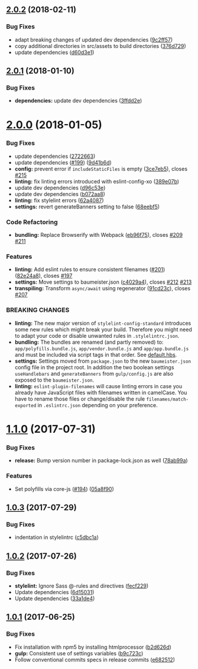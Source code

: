 <a name="2.0.2"></a>
## [2.0.2](https://github.com/micromata/baumeister/compare/2.0.1...2.0.2) (2018-02-11)


### Bug Fixes

* adapt breaking changes of updated dev dependencies ([9c2ff57](https://github.com/micromata/baumeister/commit/9c2ff57))
* copy additional directories in src/assets to build directories ([376d729](https://github.com/micromata/baumeister/commit/376d729))
* update dependencies ([d60d3e1](https://github.com/micromata/baumeister/commit/d60d3e1))

<a name="2.0.1"></a>
## [2.0.1](https://github.com/micromata/baumeister/compare/2.0.0...2.0.1) (2018-01-10)


### Bug Fixes

* **dependencies:** update dev dependencies ([3ffdd2e](https://github.com/micromata/baumeister/commit/3ffdd2e))

<a name="2.0.0"></a>
# [2.0.0](https://github.com/micromata/baumeister/compare/1.1.0...2.0.0) (2018-01-05)


### Bug Fixes

* update dependencies ([2722663](https://github.com/micromata/baumeister/commit/2722663))
* update dependencies ([#199](https://github.com/micromata/baumeister/issues/199)) ([9d41b6d](https://github.com/micromata/baumeister/commit/9d41b6d))
* **config:** prevent error if `includeStaticFiles` is empty ([3ce7eb5](https://github.com/micromata/baumeister/commit/3ce7eb5)), closes [#215](https://github.com/micromata/baumeister/issues/215)
* **linting:** fix linting errors introduced with eslint-config-xo ([389e07b](https://github.com/micromata/baumeister/commit/389e07b))
* update dev dependencies ([d96c53e](https://github.com/micromata/baumeister/commit/d96c53e))
* update dev dependencies ([b072aa8](https://github.com/micromata/baumeister/commit/b072aa8))
* **linting:** fix stylelint errors ([62a4087](https://github.com/micromata/baumeister/commit/62a4087))
* **settings:** revert generateBanners setting to false ([68eebf5](https://github.com/micromata/baumeister/commit/68eebf5))


### Code Refactoring

* **bundling:** Replace Browserify with Webpack ([eb96f75](https://github.com/micromata/baumeister/commit/eb96f75)), closes [#209](https://github.com/micromata/baumeister/issues/209) [#211](https://github.com/micromata/baumeister/issues/211)


### Features

* **linting:** Add eslint rules to ensure consistent filenames ([#201](https://github.com/micromata/baumeister/issues/201)) ([82e24a8](https://github.com/micromata/baumeister/commit/82e24a8)), closes [#197](https://github.com/micromata/baumeister/issues/197)
* **settings:** Move settings to baumeister.json ([c4029a4](https://github.com/micromata/baumeister/commit/c4029a4)), closes [#212](https://github.com/micromata/baumeister/issues/212) [#213](https://github.com/micromata/baumeister/issues/213)
* **transpiling:** Transform `async/await` using regenerator ([91cd23c](https://github.com/micromata/baumeister/commit/91cd23c)), closes [#207](https://github.com/micromata/baumeister/issues/207)


### BREAKING CHANGES

* **linting:** The new major version of `stylelint-config-standard` introduces
some new rules which might break your build. Therefore you might
need to adapt your code or disable unwanted rules in `.stylelintrc.json`.
* **bundling:** The bundles are renamed (and partly removed) to: `app/polyfills.bundle.js`, `app/vendor.bundle.js` and `app/app.bundle.js` and must be included via script tags in that order. See [default.hbs](https://github.com/micromata/Baumeister/blob/e6346738f472ee57a204dbbf400f29924965abea/src/handlebars/layouts/default.hbs#L48-L61).
* **settings:** Settings moved from `package.json` to the new `baumeister.json` config file in the project root. In addition the two boolean settings `useHandlebars` and `generateBanners` from `gulp/config.js` are also exposed to the `baumeister.json`.
* **linting:** `eslint-plugin-filenames` will cause linting errors in case you already have JavaScript files with filenames written in camelCase. You have to rename those files or change/disable the rule `filenames/match-exported` in `.eslintrc.json` depending on your preference.

<a name="1.1.0"></a>
# [1.1.0](https://github.com/micromata/baumeister/compare/1.0.3...1.1.0) (2017-07-31)


### Bug Fixes

* **release:** Bump version number in package-lock.json as well ([78ab99a](https://github.com/micromata/baumeister/commit/78ab99a))


### Features

* Set polyfills via core-js ([#194](https://github.com/micromata/baumeister/issues/194)) ([05a8f90](https://github.com/micromata/baumeister/commit/05a8f90))



<a name="1.0.3"></a>
## [1.0.3](https://github.com/micromata/baumeister/compare/1.0.2...1.0.3) (2017-07-29)


### Bug Fixes

* indentation in stylelintrc ([c5dbc1a](https://github.com/micromata/baumeister/commit/c5dbc1a))



<a name="1.0.2"></a>
## [1.0.2](https://github.com/micromata/baumeister/compare/1.0.1...1.0.2) (2017-07-26)


### Bug Fixes

* **stylelint:** Ignore Sass @-rules and directives ([fecf229](https://github.com/micromata/baumeister/commit/fecf229))
* Update dependencies ([6d15031](https://github.com/micromata/baumeister/commit/6d15031))
* Update dependencies ([33a1de4](https://github.com/micromata/baumeister/commit/33a1de4))



<a name="1.0.1"></a>
## [1.0.1](https://github.com/micromata/baumeister/compare/1.0.0...v1.0.1) (2017-06-25)


### Bug Fixes

* Fix installation with npm5 by installing htmlprocessor ([b2d626d](https://github.com/micromata/baumeister/commit/b2d626d))
* **gulp:** Consistent use of settings variables ([b9c723c](https://github.com/micromata/baumeister/commit/b9c723c))
* Follow conventional commits specs in release commits ([e682512](https://github.com/micromata/baumeister/commit/e682512))
